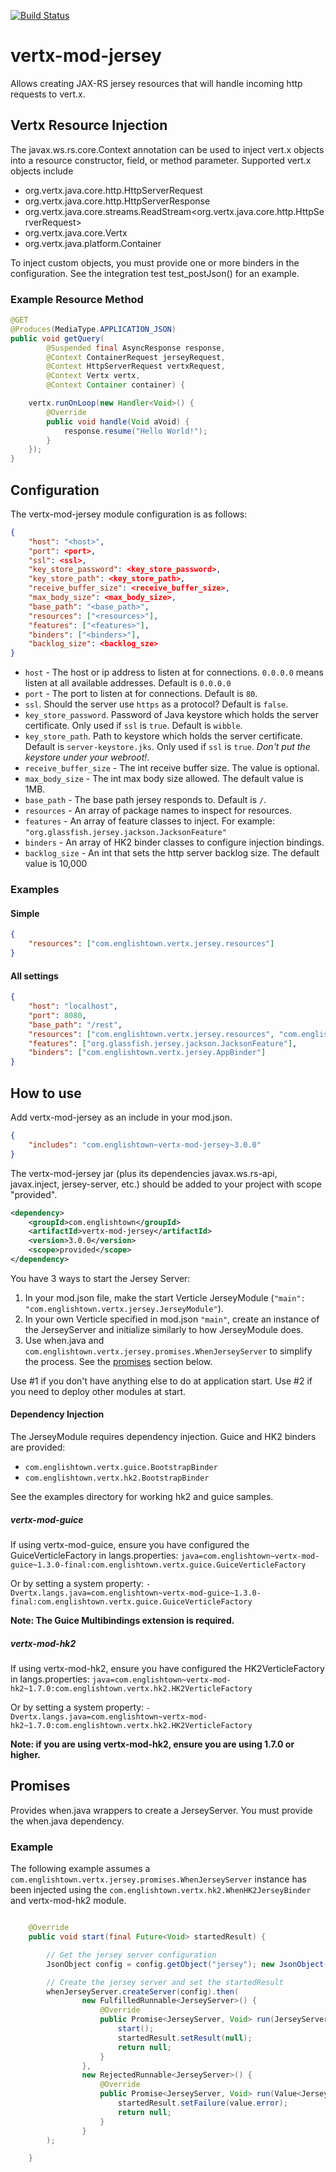 [![Build Status](https://travis-ci.org/englishtown/vertx-mod-jersey.png)](https://travis-ci.org/englishtown/vertx-mod-jersey)

# vertx-mod-jersey

Allows creating JAX-RS jersey resources that will handle incoming http requests to vert.x.


## Vertx Resource Injection

The javax.ws.rs.core.Context annotation can be used to inject vert.x objects into a resource constructor, field,
or method parameter.  Supported vert.x objects include
* org.vertx.java.core.http.HttpServerRequest
* org.vertx.java.core.http.HttpServerResponse
* org.vertx.java.core.streams.ReadStream<org.vertx.java.core.http.HttpServerRequest>
* org.vertx.java.core.Vertx
* org.vertx.java.platform.Container

To inject custom objects, you must provide one or more binders in the configuration.  See the integration test test_postJson() for an example.


### Example Resource Method
```java
@GET
@Produces(MediaType.APPLICATION_JSON)
public void getQuery(
        @Suspended final AsyncResponse response,
        @Context ContainerRequest jerseyRequest,
        @Context HttpServerRequest vertxRequest,
        @Context Vertx vertx,
        @Context Container container) {

    vertx.runOnLoop(new Handler<Void>() {
        @Override
        public void handle(Void aVoid) {
            response.resume("Hello World!");
        }
    });
}
```

## Configuration

The vertx-mod-jersey module configuration is as follows:

```json
{
    "host": "<host>",
    "port": <port>,
    "ssl": <ssl>,
    "key_store_password": <key_store_password>,
    "key_store_path": <key_store_path>,
    "receive_buffer_size": <receive_buffer_size>,
    "max_body_size": <max_body_size>,
    "base_path": "<base_path>",
    "resources": ["<resources>"],
    "features": ["<features>"],
    "binders": ["<binders>"],
    "backlog_size": <backlog_sze>
}
````

* `host` - The host or ip address to listen at for connections. `0.0.0.0` means listen at all available addresses.
Default is `0.0.0.0`
* `port` -  The port to listen at for connections. Default is `80`.
* `ssl`. Should the server use `https` as a protocol? Default is `false`.
* `key_store_password`. Password of Java keystore which holds the server certificate. Only used if `ssl` is `true`. Default is `wibble`.
* `key_store_path`. Path to keystore which holds the server certificate. Default is `server-keystore.jks`. Only used if `ssl` is `true`. *Don't put the keystore under your webroot!*.
* `receive_buffer_size` - The int receive buffer size.  The value is optional.
* `max_body_size` - The int max body size allowed.  The default value is 1MB.
* `base_path` - The base path jersey responds to.  Default is `/`.
* `resources` - An array of package names to inspect for resources.
* `features` - An array of feature classes to inject.  For example: `"org.glassfish.jersey.jackson.JacksonFeature"`
* `binders` - An array of HK2 binder classes to configure injection bindings.
* `backlog_size` - An int that sets the http server backlog size.  The default value is 10,000

### Examples
#### Simple

```json
{
    "resources": ["com.englishtown.vertx.jersey.resources"]
}
```

#### All settings

```json
{
    "host": "localhost",
    "port": 8080,
    "base_path": "/rest",
    "resources": ["com.englishtown.vertx.jersey.resources", "com.englishtown.vertx.jersey.resources2"],
    "features": ["org.glassfish.jersey.jackson.JacksonFeature"],
    "binders": ["com.englishtown.vertx.jersey.AppBinder"]
}
```

## How to use

Add vertx-mod-jersey as an include in your mod.json.

```json
{
    "includes": "com.englishtown~vertx-mod-jersey~3.0.0"
}
```

The vertx-mod-jersey jar (plus its dependencies javax.ws.rs-api, javax.inject, jersey-server, etc.) should be added to your project with scope "provided".

```xml
<dependency>
    <groupId>com.englishtown</groupId>
    <artifactId>vertx-mod-jersey</artifactId>
    <version>3.0.0</version>
    <scope>provided</scope>
</dependency>
```

You have 3 ways to start the Jersey Server:

1. In your mod.json file, make the start Verticle JerseyModule (`"main": "com.englishtown.vertx.jersey.JerseyModule"`).
2. In your own Verticle specified in mod.json `"main"`, create an instance of the JerseyServer and initialize similarly to how JerseyModule does.
3. Use when.java and `com.englishtown.vertx.jersey.promises.WhenJerseyServer` to simplify the process.  See the [promises](#Promises) section below.


Use #1 if you don't have anything else to do at application start.  Use #2 if you need to deploy other modules at start.

#### Dependency Injection
The JerseyModule requires dependency injection.  Guice and HK2 binders are provided:

* `com.englishtown.vertx.guice.BootstrapBinder`
* `com.englishtown.vertx.hk2.BootstrapBinder`

See the examples directory for working hk2 and guice samples.

##### vertx-mod-guice
If using vertx-mod-guice, ensure you have configured the GuiceVerticleFactory in langs.properties:
`java=com.englishtown~vertx-mod-guice~1.3.0-final:com.englishtown.vertx.guice.GuiceVerticleFactory`

Or by setting a system property:
`-Dvertx.langs.java=com.englishtown~vertx-mod-guice~1.3.0-final:com.englishtown.vertx.guice.GuiceVerticleFactory`

__Note: The Guice Multibindings extension is required.__

##### vertx-mod-hk2
If using vertx-mod-hk2, ensure you have configured the HK2VerticleFactory in langs.properties:
`java=com.englishtown~vertx-mod-hk2~1.7.0:com.englishtown.vertx.hk2.HK2VerticleFactory`

Or by setting a system property:
`-Dvertx.langs.java=com.englishtown~vertx-mod-hk2~1.7.0:com.englishtown.vertx.hk2.HK2VerticleFactory`

__Note: if you are using vertx-mod-hk2, ensure you are using 1.7.0 or higher.__


## Promises

Provides when.java wrappers to create a JerseyServer.  You must provide the when.java dependency.

### Example

The following example assumes a `com.englishtown.vertx.jersey.promises.WhenJerseyServer` instance has been injected using the `com.englishtown.vertx.hk2.WhenHK2JerseyBinder` and vertx-mod-hk2 module.

```java

    @Override
    public void start(final Future<Void> startedResult) {

        // Get the jersey server configuration
        JsonObject config = config.getObject("jersey"); new JsonObject()

        // Create the jersey server and set the startedResult
        whenJerseyServer.createServer(config).then(
                new FulfilledRunnable<JerseyServer>() {
                    @Override
                    public Promise<JerseyServer, Void> run(JerseyServer value) {
                        start();
                        startedResult.setResult(null);
                        return null;
                    }
                },
                new RejectedRunnable<JerseyServer>() {
                    @Override
                    public Promise<JerseyServer, Void> run(Value<JerseyServer> value) {
                        startedResult.setFailure(value.error);
                        return null;
                    }
                }
        );

    }

```
